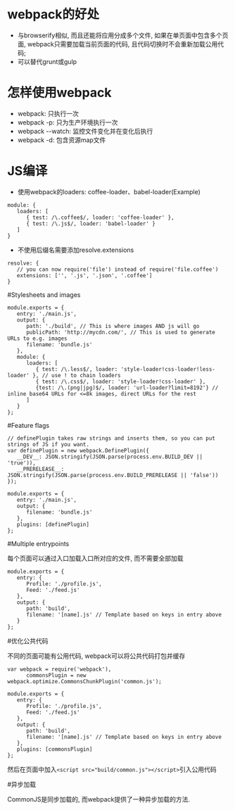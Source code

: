 # webpack的好处

- 与browserify相似, 而且还能将应用分成多个文件, 如果在单页面中包含多个页面, webpack只需要加载当前页面的代码, 且代码切换时不会重新加载公用代码;
- 可以替代grunt或gulp

# 怎样使用webpack

- webpack: 只执行一次
- webpack -p: 只为生产环境执行一次
- webpack --watch: 监控文件变化并在变化后执行
- webpack -d: 包含资源map文件

# JS编译

- 使用webpack的loaders: coffee-loader、babel-loader(Example)
```
module: {
   loaders: [
      { test: /\.coffee$/, loader: 'coffee-loader' },
      { test: /\.js$/, loader: 'babel-loader' }
   ]
}
```
- 不使用后缀名需要添加resolve.extensions
```
resolve: {
   // you can now require('file') instead of require('file.coffee')
   extensions: ['', '.js', '.json', '.coffee']
}
```

#Stylesheets and images
```
module.exports = {
   entry: './main.js',
   output: {
      path: './build', // This is where images AND js will go
      publicPath: 'http://mycdn.com/', // This is used to generate URLs to e.g. images
      filename: 'bundle.js'
   },
   module: {
      loaders: [
         { test: /\.less$/, loader: 'style-loader!css-loader!less-loader' }, // use ! to chain loaders
         { test: /\.css$/, loader: 'style-loader!css-loader' },
         {test: /\.(png|jpg)$/, loader: 'url-loader?limit=8192'} // inline base64 URLs for <=8k images, direct URLs for the rest
      ]
   }
};
```

#Feature flags
```
// definePlugin takes raw strings and inserts them, so you can put strings of JS if you want.
var definePlugin = new webpack.DefinePlugin({
   __DEV__: JSON.stringify(JSON.parse(process.env.BUILD_DEV || 'true')),
   __PRERELEASE__: JSON.stringify(JSON.parse(process.env.BUILD_PRERELEASE || 'false'))
});

module.exports = {
   entry: './main.js',
   output: {
      filename: 'bundle.js'       
   },
   plugins: [definePlugin]
};
```


#Multiple entrypoints

每个页面可以通过入口加载入口所对应的文件, 而不需要全部加载

```
module.exports = {
   entry: {
      Profile: './profile.js',
      Feed: './feed.js'
   },
   output: {
      path: 'build',
      filename: '[name].js' // Template based on keys in entry above
   }
};
```

#优化公共代码

不同的页面可能有公用代码, webpack可以将公共代码打包并缓存

```
var webpack = require('webpack'),
      commonsPlugin = new webpack.optimize.CommonsChunkPlugin('common.js');

module.exports = {
   entry: {
      Profile: './profile.js',
      Feed: './feed.js'
   },
   output: {
      path: 'build',
      filename: '[name].js' // Template based on keys in entry above
   },
   plugins: [commonsPlugin]
};
```

然后在页面中加入```<script src="build/common.js"></script>```引入公用代码

#异步加载

CommonJS是同步加载的, 而webpack提供了一种异步加载的方法.
